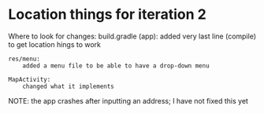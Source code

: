 # Location things for iteration 2

Where to look for changes:
    build.gradle (app):
        added very last line (compile) to get location hings to work

    res/menu:
        added a menu file to be able to have a drop-down menu

    MapActivity:
        changed what it implements

NOTE:
    the app crashes after inputting an address; I have not fixed this yet